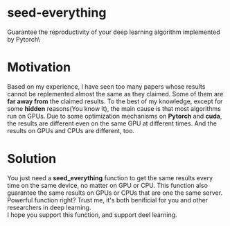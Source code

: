 # seed-everything
Guarantee the reproductivity of your deep learning algorithm implemented by Pytorch\\
# Motivation
Based on my experience, I have seen too many papers whose results cannot be replemented almost the same as they claimed. Some of them are **far away from** the claimed results. 
To the best of my knowledge, except for some **hidden** reasons(You know it), the main cause is that most algorithms run on GPUs. Due to some optimization mechanisms on **Pytorch** and **cuda**, the results are different even on the same GPU at different times. And the results on GPUs and CPUs are different, too. 
# Solution
You just need a **seed_everything** function to get the same results every time on the same device, no matter on GPU or CPU. This function also guarantee the same results on GPUs or CPUs that are one the same server. Powerful function right? Trust me, it's both benificial for you and other researchers in deep learning.  
I hope you support this function, and support deel learning.  
